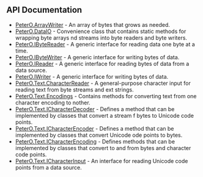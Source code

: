 ## API Documentation

 * [PeterO.ArrayWriter](PeterO.ArrayWriter.md) - An array of bytes that grows as needed.
 * [PeterO.DataIO](PeterO.DataIO.md) - Convenience class that contains static methods for wrapping byte arrays nd streams into byte readers and byte writers.
 * [PeterO.IByteReader](PeterO.IByteReader.md) - A generic interface for reading data one byte at a time.
 * [PeterO.IByteWriter](PeterO.IByteWriter.md) - A generic interface for writing bytes of data.
 * [PeterO.IReader](PeterO.IReader.md) - A generic interface for reading bytes of data from a data source.
 * [PeterO.IWriter](PeterO.IWriter.md) - A generic interface for writing bytes of data.
 * [PeterO.Text.CharacterReader](PeterO.Text.CharacterReader.md) - A general-purpose character input for reading text from byte streams and ext strings.
 * [PeterO.Text.Encodings](PeterO.Text.Encodings.md) - Contains methods for converting text from one character encoding to nother.
 * [PeterO.Text.ICharacterDecoder](PeterO.Text.ICharacterDecoder.md) - Defines a method that can be implemented by classes that convert a stream f bytes to Unicode code points.
 * [PeterO.Text.ICharacterEncoder](PeterO.Text.ICharacterEncoder.md) - Defines a method that can be implemented by classes that convert Unicode ode points to bytes.
 * [PeterO.Text.ICharacterEncoding](PeterO.Text.ICharacterEncoding.md) - Defines methods that can be implemented by classes that convert to and from bytes and character code points.
 * [PeterO.Text.ICharacterInput](PeterO.Text.ICharacterInput.md) - An interface for reading Unicode code points from a data source.

